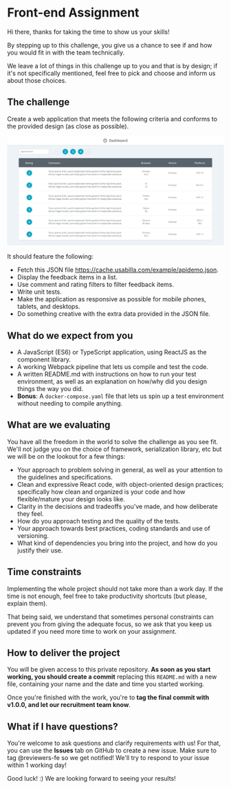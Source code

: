 # Front-end Assignment

Hi there, thanks for taking the time to show us your skills!

By stepping up to this challenge, you give us a chance to see if and how you would fit in with the team technically.

We leave a lot of things in this challenge up to you and that is by design; if it's not specifically mentioned, feel free to pick and choose and inform us about those choices.

## The challenge
Create a web application that meets the following criteria and conforms to the provided design (as close as possible).

![Design](./design.png)

It should feature the following:
- Fetch this JSON file https://cache.usabilla.com/example/apidemo.json.
- Display the feedback items in a list.
- Use comment and rating filters to filter feedback items.
- Write unit tests.
- Make the application as responsive as possible for mobile phones, tablets, and desktops.
- Do something creative with the extra data provided in the JSON file.

## What do we expect from you
- A JavaScript (ES6) or TypeScript application, using ReactJS as the component library.
- A working Webpack pipeline that lets us compile and test the code.
- A written README.md with instructions on how to run your test environment, as well as an explanation on how/why did you design things the way you did.
- **Bonus**: A `docker-compose.yaml` file that lets us spin up a test environment without needing to compile anything.

## What are we evaluating
You have all the freedom in the world to solve the challenge as you see fit. We'll not judge you on the choice of framework, serialization library, etc but we will be on the lookout for a few things:

- Your approach to problem solving in general, as well as your attention to the guidelines and specifications.
- Clean and expressive React code, with object-oriented design practices; specifically how clean and organized is your code and how flexible/mature your design looks like.
- Clarity in the decisions and tradeoffs you've made, and how deliberate they feel.
- How do you approach testing and the quality of the tests.
- Your approach towards best practices, coding standards and use of versioning.
- What kind of dependencies you bring into the project, and how do you justify their use.

## Time constraints
Implementing the whole project should not take more than a work day. If the time is not enough, feel free to take productivity shortcuts (but please, explain them).

That being said, we understand that sometimes personal constraints can prevent you from giving the adequate focus, so we ask that you keep us updated if you need more time to work on your assignment.

## How to deliver the project
You will be given access to this private repository. **As soon as you start working, you should create a commit** replacing this `README.md` with a new file, containing your name and the date and time you started working.

Once you're finished with the work, you're to **tag the final commit with v1.0.0, and let our recruitment team know**.

## What if I have questions?
You're welcome to ask questions and clarify requirements with us! For that, you can use the **Issues** tab on GitHub to create a new issue. Make sure to tag @reviewers-fe so we get notified! We'll try to respond to your issue within 1 working day!

Good luck! :) We are looking forward to seeing your results!
